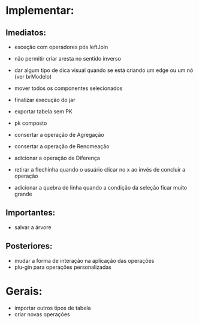# Implementar:

## Imediatos: 

- exceção com operadores pós leftJoin
- não permitir criar aresta no sentido inverso
- dar algum tipo de dica visual quando se está criando um edge ou um nó (ver brModelo)
- mover todos os componentes selecionados 
- finalizar execução do jar

- exportar tabela sem PK
- pk composto
- consertar a operação de Agregação
- consertar a operação de Renomeação
- adicionar a operação de Diferença
- retirar a flechinha quando o usuário clicar no x ao invés de concluir a operação
- adicionar a quebra de linha quando a condição da seleção ficar muito grande

## Importantes:

- salvar a árvore

## Posteriores:

- mudar a forma de interação na aplicação das operações 
- plu-gin para operações personalizadas

# Gerais:

- importar outros tipos de tabela
- criar novas operações
